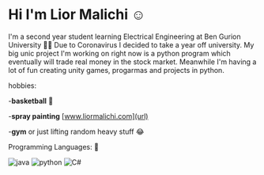 # Hi I'm Lior Malichi :relaxed:

I'm  a second year student learning Electrical Engineering at Ben Gurion University :man_student:
Due to Coronavirus I decided to take a year off university.
My big unic project I'm working on right now is a python program which eventually will trade real money in the stock market.
Meanwhile I'm having a lot of fun creating unity games, progarmas and projects in python.


hobbies:

-**basketball** :basketball:

-**spray painting** [www.liormalichi.com](url)

-**gym** or just lifting random heavy stuff :joy:


Programming Languages: :love_you_gesture:


 ![java](https://user-images.githubusercontent.com/63522056/117112921-741fbe80-ad92-11eb-96ef-456f7eff791a.png)
![python](https://user-images.githubusercontent.com/63522056/117112947-7c77f980-ad92-11eb-9a0a-083c7ea9ab0e.png) 
    ![C#](https://user-images.githubusercontent.com/63522056/117117826-a7fde280-ad98-11eb-8f2f-a7cd368df866.png)
